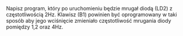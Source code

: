 Napisz program, który po uruchomieniu będzie mrugał diodą (LD2) z częstotliwością 2Hz. Klawisz (B1) powinien być oprogramowany w taki sposób aby jego wciśnięcie zmieniało częstotliwość mrugania diody pomiędzy 1,2 oraz 4Hz.